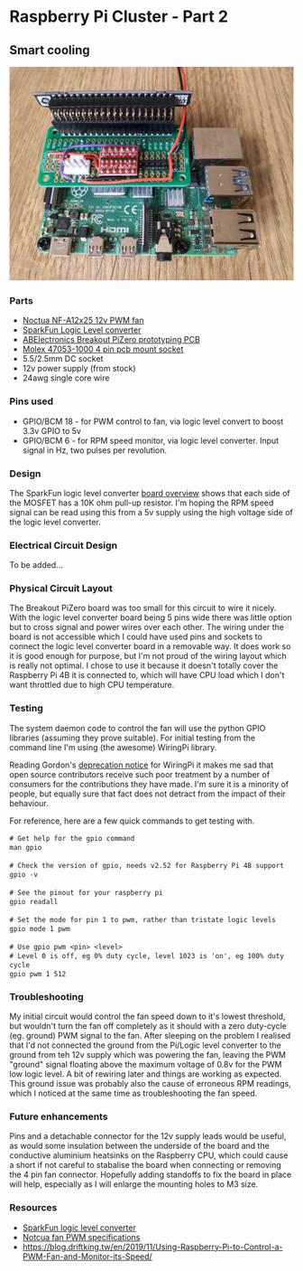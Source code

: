 # Raspberry Pi Cluster - Part 2

## Smart cooling

![PWM fan controller breakout board for Raspberry Pi](../../img/pwm-fan-breakout-1024.jpg)

### Parts

* [Noctua NF-A12x25 12v PWM fan](https://noctua.at/en/products/fan/nf-a12x25-pwm)
* [SparkFun Logic Level converter](https://shop.pimoroni.com/products/sparkfun-logic-level-converter-bi-directional)
* [ABElectronics Breakout PiZero prototyping PCB](https://thepihut.com/products/breakout-pizero)
* [Molex 47053-1000 4 pin pcb mount socket](https://uk.farnell.com/molex/47053-1000/connector-header-4pos-1row-2-54mm/dp/2313705)
* 5.5/2.5mm DC socket
* 12v power supply (from stock)
* 24awg single core wire

### Pins used

* GPIO/BCM 18 - for PWM control to fan, via logic level convert to boost 3.3v GPIO to 5v
* GPIO/BCM 6 - for RPM speed monitor, via logic level converter. Input signal in Hz, two pulses per revolution. 

### Design

The SparkFun logic level converter [board overview](https://learn.sparkfun.com/tutorials/bi-directional-logic-level-converter-hookup-guide/all#board-overview) shows that each side of the MOSFET has a 10K ohm pull-up resistor. I'm hoping the RPM speed signal can be read using this from a 5v supply using the high voltage side of the logic level converter. 

### Electrical Circuit Design 

To be added...

### Physical Circuit Layout

The Breakout PiZero board was too small for this circuit to wire it nicely. With the logic level converter board being 5 pins wide there was little option but to cross signal and power wires over each other. The wiring under the board is not accessible which I could have used pins and sockets to connect the logic level converter board in a removable way. It does work so it is good enough for purpose, but I'm not proud of the wiring layout which is really not optimal. I chose to use it because it doesn't totally cover the Raspberry Pi 4B it is connected to, which will have CPU load which I don't want throttled due to high CPU temperature. 

### Testing

The system daemon code to control the fan will use the python GPIO libraries (assuming they prove suitable). For initial testing from the command line I'm using (the awesome) WiringPi library. 

Reading Gordon's [deprecation notice](http://wiringpi.com/wiringpi-deprecated/) for WiringPi it makes me sad that open source contributors receive such poor treatment by a number of consumers for the contributions they have made. I'm sure it is a minority of people, but equally sure that fact does not detract from the impact of their behaviour. 

For reference, here are a few quick commands to get testing with. 

```shell
# Get help for the gpio command
man gpio

# Check the version of gpio, needs v2.52 for Raspberry Pi 4B support
gpio -v

# See the pinout for your raspberry pi
gpio readall

# Set the mode for pin 1 to pwm, rather than tristate logic levels
gpio mode 1 pwm

# Use gpio pwm <pin> <level>
# Level 0 is off, eg 0% duty cycle, level 1023 is 'on', eg 100% duty cycle
gpio pwm 1 512
```

### Troubleshooting

My initial circuit would control the fan speed down to it's lowest threshold, but wouldn't turn the fan off completely as it should with a zero duty-cycle (eg. ground) PWM signal to the fan. After sleeping on the problem I realised that I'd not connected the ground from the Pi/Logic level converter to the ground from teh 12v supply which was powering the fan, leaving the PWM "ground" signal floating above the maximum voltage of 0.8v for the PWM low logic level. A bit of rewiring later and things are working as expected. This ground issue was probably also the cause of erroneous RPM readings, which I noticed at the same time as troubleshooting the fan speed. 

### Future enhancements

Pins and a detachable connector for the 12v supply leads would be useful, as would some insulation between the underside of the board and the conductive aluminium heatsinks on the Raspberry CPU, which could cause a short if not careful to stabalise the board when connecting or removing the 4 pin fan connector. Hopefully adding standoffs to fix the board in place will help, especially as I will enlarge the mounting holes to M3 size. 

### Resources

* [SparkFun logic level converter](https://learn.sparkfun.com/tutorials/bi-directional-logic-level-converter-hookup-guide/all)
* [Notcua fan PWM specifications](https://noctua.at/pub/media/wysiwyg/Noctua_PWM_specifications_white_paper.pdf)
* https://blog.driftking.tw/en/2019/11/Using-Raspberry-Pi-to-Control-a-PWM-Fan-and-Monitor-its-Speed/
